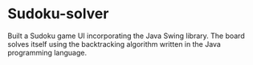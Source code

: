 # Sudoku-solver

Built a Sudoku game UI incorporating the Java Swing library. The board solves itself using the backtracking algorithm written in the Java programming language.
